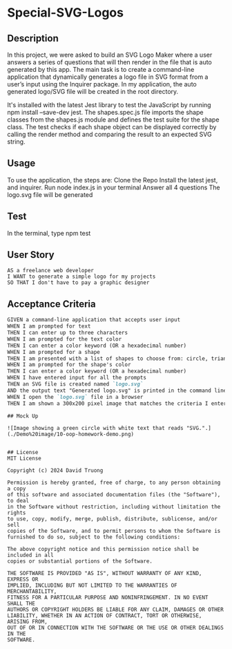 # Special-SVG-Logos

## Description
In this project, we were asked to build an SVG Logo Maker where a user answers a series of questions that will then render in the file that is auto generated by this app. The main task is to create a command-line application that dynamically generates a logo file in SVG format from a user’s input using the Inquirer package. In my application, the auto generated logo/SVG file will be created in the root directory.

It's installed with the latest Jest library to test the JavaScript by running npm install –save-dev jest. The shapes.spec.js file imports the shape classes from the shapes.js module and defines the test suite for the shape class. The test checks if each shape object can be displayed correctly by calling the render method and comparing the result to an expected SVG string.

## Usage
To use the application, the steps are:
Clone the Repo
Install the latest jest, and inquirer.
Run node index.js in your terminal
Answer all 4 questions
The logo.svg file will be generated

## Test 
In the terminal, type npm test

## User Story
```
AS a freelance web developer
I WANT to generate a simple logo for my projects
SO THAT I don't have to pay a graphic designer
```

## Acceptance Criteria
```md
GIVEN a command-line application that accepts user input
WHEN I am prompted for text
THEN I can enter up to three characters
WHEN I am prompted for the text color
THEN I can enter a color keyword (OR a hexadecimal number)
WHEN I am prompted for a shape
THEN I am presented with a list of shapes to choose from: circle, triangle, and square
WHEN I am prompted for the shape's color
THEN I can enter a color keyword (OR a hexadecimal number)
WHEN I have entered input for all the prompts
THEN an SVG file is created named `logo.svg`
AND the output text "Generated logo.svg" is printed in the command line
WHEN I open the `logo.svg` file in a browser
THEN I am shown a 300x200 pixel image that matches the criteria I entered
```

```
## Mock Up

![Image showing a green circle with white text that reads "SVG.".](./Demo%20image/10-oop-homework-demo.png)


## License
MIT License

Copyright (c) 2024 David Truong

Permission is hereby granted, free of charge, to any person obtaining a copy
of this software and associated documentation files (the "Software"), to deal
in the Software without restriction, including without limitation the rights
to use, copy, modify, merge, publish, distribute, sublicense, and/or sell
copies of the Software, and to permit persons to whom the Software is
furnished to do so, subject to the following conditions:

The above copyright notice and this permission notice shall be included in all
copies or substantial portions of the Software.

THE SOFTWARE IS PROVIDED "AS IS", WITHOUT WARRANTY OF ANY KIND, EXPRESS OR
IMPLIED, INCLUDING BUT NOT LIMITED TO THE WARRANTIES OF MERCHANTABILITY,
FITNESS FOR A PARTICULAR PURPOSE AND NONINFRINGEMENT. IN NO EVENT SHALL THE
AUTHORS OR COPYRIGHT HOLDERS BE LIABLE FOR ANY CLAIM, DAMAGES OR OTHER
LIABILITY, WHETHER IN AN ACTION OF CONTRACT, TORT OR OTHERWISE, ARISING FROM,
OUT OF OR IN CONNECTION WITH THE SOFTWARE OR THE USE OR OTHER DEALINGS IN THE
SOFTWARE.

